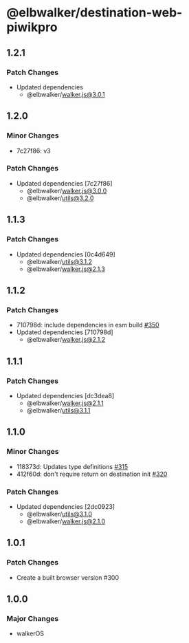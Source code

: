 # @elbwalker/destination-web-piwikpro

## 1.2.1

### Patch Changes

- Updated dependencies
  - @elbwalker/walker.js@3.0.1

## 1.2.0

### Minor Changes

- 7c27f86: v3

### Patch Changes

- Updated dependencies [7c27f86]
  - @elbwalker/walker.js@3.0.0
  - @elbwalker/utils@3.2.0

## 1.1.3

### Patch Changes

- Updated dependencies [0c4d649]
  - @elbwalker/utils@3.1.2
  - @elbwalker/walker.js@2.1.3

## 1.1.2

### Patch Changes

- 710798d: include dependencies in esm build
  [#350](https://github.com/elbwalker/walkerOS/issues/350)
- Updated dependencies [710798d]
  - @elbwalker/walker.js@2.1.2

## 1.1.1

### Patch Changes

- Updated dependencies [dc3dea8]
  - @elbwalker/walker.js@2.1.1
  - @elbwalker/utils@3.1.1

## 1.1.0

### Minor Changes

- 118373d: Updates type definitions
  [#315](https://github.com/elbwalker/walkerOS/issues/315)
- 412f60d: don't require return on destination init
  [#320](https://github.com/elbwalker/walkerOS/issues/320)

### Patch Changes

- Updated dependencies [2dc0923]
  - @elbwalker/utils@3.1.0
  - @elbwalker/walker.js@2.1.0

## 1.0.1

### Patch Changes

- Create a built browser version #300

## 1.0.0

### Major Changes

- walkerOS
